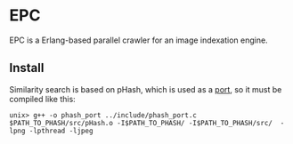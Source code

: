 EPC
===

EPC is a Erlang-based parallel crawler for an image indexation engine.


Install
-------

Similarity search is based on pHash, which is used as a
[port](http://www.erlang.org/doc/tutorial/c_port.html),
so it must be compiled like this:

    unix> g++ -o phash_port ../include/phash_port.c $PATH_TO_PHASH/src/pHash.o -I$PATH_TO_PHASH/ -I$PATH_TO_PHASH/src/  -lpng -lpthread -ljpeg
